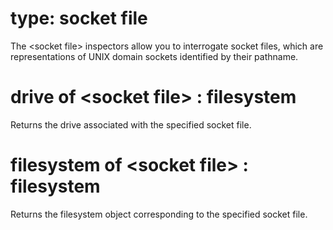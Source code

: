 # type: socket file

The &lt;socket file&gt; inspectors allow you to interrogate socket files, which are representations of UNIX domain sockets identified by their pathname.

# drive of &lt;socket file&gt; : filesystem

Returns the drive associated with the specified socket file.

# filesystem of &lt;socket file&gt; : filesystem

Returns the filesystem object corresponding to the specified socket file.
